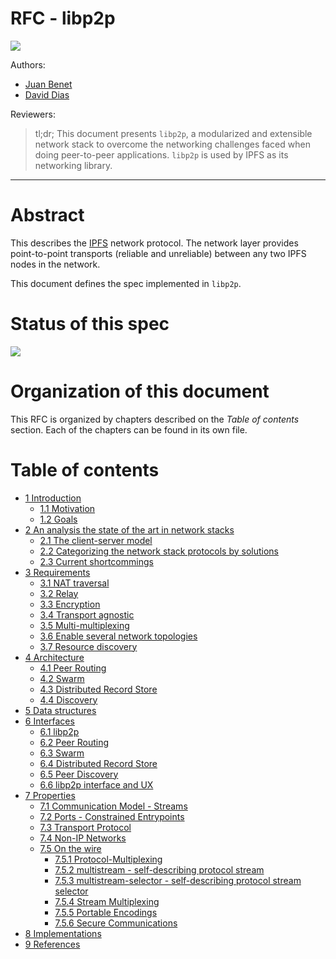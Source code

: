 RFC - libp2p
============

![](https://raw.githubusercontent.com/diasdavid/specs/libp2p-spec/protocol/network/figs/logo.png)

Authors:

  - [Juan Benet](https://github.com/jbenet)
  - [David Dias](https://github.com/diasdavid)

Reviewers:


> tl;dr; This document presents `libp2p`, a modularized and extensible network stack to overcome the networking challenges faced when doing peer-to-peer applications. `libp2p` is used by IPFS as its networking library.

* * *

# Abstract

This describes the [IPFS](https://ipfs.io/) network protocol. The network layer provides point-to-point transports (reliable and unreliable) between any two IPFS nodes in the network.

This document defines the spec implemented in `libp2p`.

# Status of this spec

![](https://img.shields.io/badge/status-wip-orange.svg?style=flat-square)

# Organization of this document

This RFC is organized by chapters described on the *Table of contents* section. Each of the chapters can be found in its own file.

# Table of contents

  - [1 Introduction](1-introduction.md)
    - [1.1 Motivation](1-introduction.md#11-motivation)
    - [1.2 Goals](1-introduction.md#12-goals)
  - [2 An analysis the state of the art in network stacks](2-state-of-the-art.md)
    - [2.1 The client-server model](2-state-of-the-art.md#21-the-client-server-model)
    - [2.2 Categorizing the network stack protocols by solutions](2-state-of-the-art.md#22-categorizing-the-network-stack-protocols-by-solutions)
    - [2.3 Current shortcommings](2-state-of-the-art.md#23-current-shortcommings)
  - [3 Requirements](3-requirements.md)
    - [3.1 NAT traversal](3-requirements.md#31-nat-traversal)
    - [3.2 Relay](3-requirements.md#32-relay)
    - [3.3 Encryption](3-requirements.md#33-encryption)
    - [3.4 Transport agnostic](3-requirements.md#34-transport-agnostic)
    - [3.5 Multi-multiplexing](3-requirements.md#35-multi-multiplexing)
    - [3.6 Enable several network topologies](3-requirements.md#36-enable-several-network-topologies)
    - [3.7 Resource discovery](3-requirements.md#37-resource-discovery)
  - [4 Architecture](4-architecture.md)
    - [4.1 Peer Routing](4-architecture.md#41-peer-routing)
    - [4.2 Swarm](4-architecture.md#42-swarm)
    - [4.3 Distributed Record Store](4-architecture.md#43-distributed-record-store)
    - [4.4 Discovery](4-architecture.md#44-discovery)
  - [5 Data structures](5-datastructures.md)
  - [6 Interfaces](6-interfaces.md)
    - [6.1 libp2p](6-interfaces.md#61-libp2p)
    - [6.2 Peer Routing](6-interfaces.md#62-peer-routing)
    - [6.3 Swarm](6-interfaces.md#63-swarm)
    - [6.4 Distributed Record Store](6-interfaces.md#64-distributed-record-store)
    - [6.5 Peer Discovery](6-interfaces.md#65-peer-discovery)
    - [6.6 libp2p interface and UX](6-interfaces.md#66-libp2p-interface-and-ux)
  - [7 Properties](7-properties.md)
    - [7.1 Communication Model - Streams](7-properties.md#71-communication-model---streams)
    - [7.2 Ports - Constrained Entrypoints](7-properties.md#72-ports---constrained-entrypoints)
    - [7.3 Transport Protocol](7-properties.md#73-transport-protocols)
    - [7.4 Non-IP Networks](7-properties.md#74-non-ip-networks)
    - [7.5 On the wire](7-properties.md#75-on-the-wire)
      - [7.5.1 Protocol-Multiplexing](7-properties.md#751-protocol-multiplexing)
      - [7.5.2 multistream - self-describing protocol stream](7-properties.md#752-multistream---self-describing-protocol-stream)
      - [7.5.3 multistream-selector - self-describing protocol stream selector](7-properties.md#753-multistream-selector---self-describing-protocol-stream-selector)
      - [7.5.4 Stream Multiplexing](7-properties.md#754-stream-multiplexing)
      - [7.5.5 Portable Encodings](7-properties.md#755-portable-encodings)
      - [7.5.6 Secure Communications](7-properties.md#756-secure-communications)
  - [8 Implementations](8-implementations.md)
  - [9 References](9-references.md)
